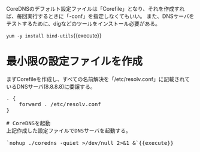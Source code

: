 CoreDNSのデフォルト設定ファイルは「Corefile」となり、それを作成すれば、毎回実行するときに「-conf」を指定しなくてもいい。
また、DNSサーバをテストするために、digなどのツールをインストール必要がある。

`yum -y install bind-utils`{{execute}}

# 最小限の設定ファイルを作成
まずCorefileを作成し、すべての名前解決を「/etc/resolv.conf」に記載されているDNSサーバ(8.8.8.8)に委譲する。

<pre class="file" data-filename="Corefile" data-target="replace">. {
    forward . /etc/resolv.conf
}

# CoreDNSを起動
上記作成した設定ファイルでDNSサーバを起動する。

`nohup ./coredns -quiet >/dev/null 2>&1 &`{{execute}}


</pre>